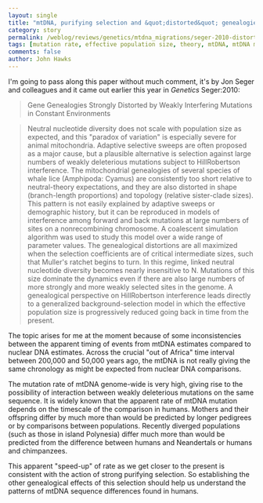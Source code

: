 ```yaml
---
layout: single 
title: "mtDNA, purifying selection and &quot;distorted&quot; genealogies" 
category: story
permalink: /weblog/reviews/genetics/mtdna_migrations/seger-2010-distorted-genealogies.html
tags: [mutation rate, effective population size, theory, mtDNA, mtDNA migrations, population genetics] 
comments: false 
author: John Hawks 
---
```




I'm going to pass along this paper without much comment, it's by Jon Seger and colleagues and it came out earlier this year in <i>Genetics</i> <bib>Seger:2010</bib>: 

<blockquote>Gene Genealogies Strongly Distorted by Weakly Interfering Mutations in Constant Environments</blockquote>

<blockquote>Neutral nucleotide diversity does not scale with population size as expected, and this "paradox of variation" is especially severe for animal mitochondria. Adaptive selective sweeps are often proposed as a major cause, but a plausible alternative is selection against large numbers of weakly deleterious mutations subject to HillRobertson interference. The mitochondrial genealogies of several species of whale lice (Amphipoda: Cyamus) are consistently too short relative to neutral-theory expectations, and they are also distorted in shape (branch-length proportions) and topology (relative sister-clade sizes). This pattern is not easily explained by adaptive sweeps or demographic history, but it can be reproduced in models of interference among forward and back mutations at large numbers of sites on a nonrecombining chromosome. A coalescent simulation algorithm was used to study this model over a wide range of parameter values. The genealogical distortions are all maximized when the selection coefficients are of critical intermediate sizes, such that Muller's ratchet begins to turn. In this regime, linked neutral nucleotide diversity becomes nearly insensitive to N. Mutations of this size dominate the dynamics even if there are also large numbers of more strongly and more weakly selected sites in the genome. A genealogical perspective on HillRobertson interference leads directly to a generalized background-selection model in which the effective population size is progressively reduced going back in time from the present.</blockquote>

The topic arises for me at the moment because of some inconsistencies between the apparent timing of events from mtDNA estimates compared to nuclear DNA estimates. Across the crucial "out of Africa" time interval between 200,000 and 50,000 years ago, the mtDNA is not really giving the same chronology as might be expected from nuclear DNA comparisons. 

The mutation rate of mtDNA genome-wide is very high, giving rise to the possibility of interaction between weakly deleterious mutations on the same sequence. It is widely known that the apparent rate of mtDNA mutation depends on the timescale of the comparison in humans. Mothers and their offspring differ by much more than would be predicted by longer pedigrees or by comparisons between populations. Recently diverged populations (such as those in island Polynesia) differ much more than would be predicted from the difference between humans and Neandertals or humans and chimpanzees. 

This apparent "speed-up" of rate as we get closer to the present is consistent with the action of strong purifying selection. So establishing the other genealogical effects of this selection should help us understand the patterns of mtDNA sequence differences found in humans. 

